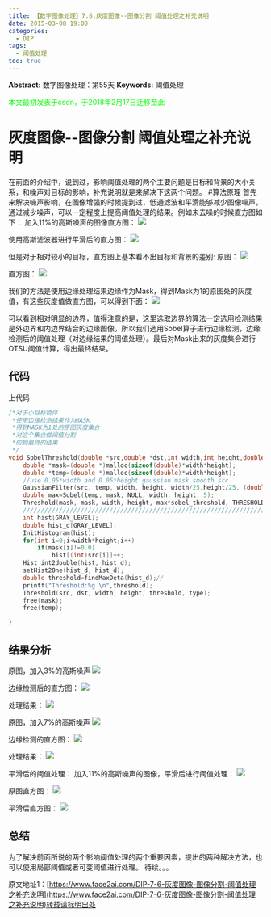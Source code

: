 ```yaml
---
title: 【数字图像处理】7.6:灰度图像--图像分割 阈值处理之补充说明
date: 2015-03-08 19:00
categories:
  - DIP
tags:
  - 阈值处理
toc: true
---
```

**Abstract:** 数字图像处理：第55天
**Keywords:** 阈值处理
<!--more-->
<font color="00FF00">本文最初发表于csdn，于2018年2月17日迁移至此</font>
# 灰度图像--图像分割 阈值处理之补充说明
在前面的介绍中，说到过，影响阈值处理的两个主要问题是目标和背景的大小关系，和噪声对目标的影响，补充说明就是来解决下这两个问题。
#算法原理
首先来解决噪声影响，在图像增强的时候提到过，低通滤波和平滑能够减少图像噪声，通过减少噪声，可以一定程度上提高阈值处理的结果。例如未去噪的时候直方图如下：
加入11%的高斯噪声的图像直方图：
![](https://tony4ai-1251394096.cos.ap-hongkong.myqcloud.com/blog_images/DIP-7-6-灰度图像-图像分割-阈值处理之补充说明/20150308182457479.jpeg)

使用高斯滤波器进行平滑后的直方图：
![](https://tony4ai-1251394096.cos.ap-hongkong.myqcloud.com/blog_images/DIP-7-6-灰度图像-图像分割-阈值处理之补充说明/20150308182533827.jpeg)

但是对于相对较小的目标，直方图上基本看不出目标和背景的差别:
原图：
![](https://tony4ai-1251394096.cos.ap-hongkong.myqcloud.com/blog_images/DIP-7-6-灰度图像-图像分割-阈值处理之补充说明/20150308183257726.jpeg)

直方图：
![](https://tony4ai-1251394096.cos.ap-hongkong.myqcloud.com/blog_images/DIP-7-6-灰度图像-图像分割-阈值处理之补充说明/20150308183149507.jpeg)

我们的方法是使用边缘处理结果边缘作为Mask，得到Mask为1的原图处的灰度值，有这些灰度值做直方图，可以得到下面：
![](https://tony4ai-1251394096.cos.ap-hongkong.myqcloud.com/blog_images/DIP-7-6-灰度图像-图像分割-阈值处理之补充说明/20150308183446505.jpeg)

可以看到相对明显的边界，值得注意的是，这里选取边界的算法一定选用检测结果是外边界和内边界结合的边缘图像。所以我们选用Sobel算子进行边缘检测，边缘检测后的阈值处理（对边缘结果的阈值处理）。最后对Mask出来的灰度集合进行OTSU阈值计算，得出最终结果。

## 代码
上代码
```c++
/*对于小目标物体
 *使用边缘检测结果作为MASK
 *得到MASK为1处的原图灰度集合
 *对这个集合做阈值分割
 *的到最终的结果
 */
void SobelThreshold(double *src,double *dst,int width,int height,double sobel_threshold,int type){
    double *mask=(double *)malloc(sizeof(double)*width*height);
    double *temp=(double *)malloc(sizeof(double)*width*height);
    //use 0.05*width and 0.05*height gaussian mask smooth src
    GaussianFilter(src, temp, width, height, width/25,height/25, (double)width/150.);
    double max=Sobel(temp, mask, NULL, width, height, 5);
    Threshold(mask, mask, width, height, max*sobel_threshold, THRESHOLD_TYPE3);
    ///////////////////////////////////////////////////////////////////////////
    int hist[GRAY_LEVEL];
    double hist_d[GRAY_LEVEL];
    InitHistogram(hist);
    for(int i=0;i<width*height;i++)
        if(mask[i]!=0.0)
            hist[(int)src[i]]++;
    Hist_int2double(hist, hist_d);
    setHist2One(hist_d, hist_d);
    double threshold=findMaxDeta(hist_d);//
    printf("Threshold:%g \n",threshold);
    Threshold(src, dst, width, height, threshold, type);
    free(mask);
    free(temp);

}

```
## 结果分析
原图，加入3%的高斯噪声
![](https://tony4ai-1251394096.cos.ap-hongkong.myqcloud.com/blog_images/DIP-7-6-灰度图像-图像分割-阈值处理之补充说明/20150308184139999.jpeg)

边缘检测后的直方图：
![](https://tony4ai-1251394096.cos.ap-hongkong.myqcloud.com/blog_images/DIP-7-6-灰度图像-图像分割-阈值处理之补充说明/20150308184108940.jpeg)

处理结果：
![](https://tony4ai-1251394096.cos.ap-hongkong.myqcloud.com/blog_images/DIP-7-6-灰度图像-图像分割-阈值处理之补充说明/20150308185119275.jpeg)

原图，加入7%的高斯噪声
![](https://tony4ai-1251394096.cos.ap-hongkong.myqcloud.com/blog_images/DIP-7-6-灰度图像-图像分割-阈值处理之补充说明/20150308185052225.jpeg)

边缘检测的直方图：
![](https://tony4ai-1251394096.cos.ap-hongkong.myqcloud.com/blog_images/DIP-7-6-灰度图像-图像分割-阈值处理之补充说明/20150308185222892.jpeg)

处理结果：
![](https://tony4ai-1251394096.cos.ap-hongkong.myqcloud.com/blog_images/DIP-7-6-灰度图像-图像分割-阈值处理之补充说明/20150308185237103.jpeg)

平滑后的阈值处理：
加入11%的高斯噪声的图像，平滑后进行阈值处理：
![](https://tony4ai-1251394096.cos.ap-hongkong.myqcloud.com/blog_images/DIP-7-6-灰度图像-图像分割-阈值处理之补充说明/20150308185619045.jpeg)

原图直方图：
![](https://tony4ai-1251394096.cos.ap-hongkong.myqcloud.com/blog_images/DIP-7-6-灰度图像-图像分割-阈值处理之补充说明/20150308185447349.jpeg)

平滑后直方图：
![](https://tony4ai-1251394096.cos.ap-hongkong.myqcloud.com/blog_images/DIP-7-6-灰度图像-图像分割-阈值处理之补充说明/20150308185637843.jpeg)

## 总结
为了解决前面所说的两个影响阈值处理的两个重要因素，提出的两种解决方法，也可以使用局部阈值或者可变阈值进行处理。
待续。。。





原文地址1：[https://www.face2ai.com/DIP-7-6-灰度图像-图像分割-阈值处理之补充说明](https://www.face2ai.com/DIP-7-6-灰度图像-图像分割-阈值处理之补充说明)转载请标明出处

